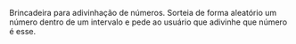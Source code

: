 Brincadeira para adivinhação de números. Sorteia de forma aleatório um número dentro de um intervalo e pede ao usuário que adivinhe que número é esse. 
